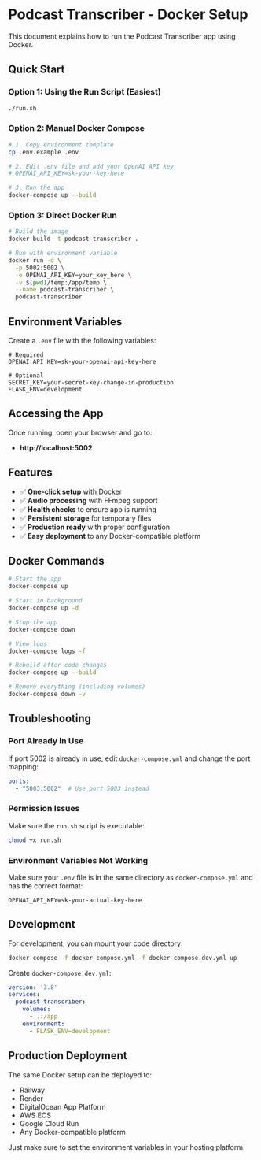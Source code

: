 # Podcast Transcriber - Docker Setup

This document explains how to run the Podcast Transcriber app using Docker.

## Quick Start

### Option 1: Using the Run Script (Easiest)
```bash
./run.sh
```

### Option 2: Manual Docker Compose
```bash
# 1. Copy environment template
cp .env.example .env

# 2. Edit .env file and add your OpenAI API key
# OPENAI_API_KEY=sk-your-key-here

# 3. Run the app
docker-compose up --build
```

### Option 3: Direct Docker Run
```bash
# Build the image
docker build -t podcast-transcriber .

# Run with environment variable
docker run -d \
  -p 5002:5002 \
  -e OPENAI_API_KEY=your_key_here \
  -v $(pwd)/temp:/app/temp \
  --name podcast-transcriber \
  podcast-transcriber
```

## Environment Variables

Create a `.env` file with the following variables:

```env
# Required
OPENAI_API_KEY=sk-your-openai-api-key-here

# Optional
SECRET_KEY=your-secret-key-change-in-production
FLASK_ENV=development
```

## Accessing the App

Once running, open your browser and go to:
- **http://localhost:5002**

## Features

- ✅ **One-click setup** with Docker
- ✅ **Audio processing** with FFmpeg support
- ✅ **Health checks** to ensure app is running
- ✅ **Persistent storage** for temporary files
- ✅ **Production ready** with proper configuration
- ✅ **Easy deployment** to any Docker-compatible platform

## Docker Commands

```bash
# Start the app
docker-compose up

# Start in background
docker-compose up -d

# Stop the app
docker-compose down

# View logs
docker-compose logs -f

# Rebuild after code changes
docker-compose up --build

# Remove everything (including volumes)
docker-compose down -v
```

## Troubleshooting

### Port Already in Use
If port 5002 is already in use, edit `docker-compose.yml` and change the port mapping:
```yaml
ports:
  - "5003:5002"  # Use port 5003 instead
```

### Permission Issues
Make sure the `run.sh` script is executable:
```bash
chmod +x run.sh
```

### Environment Variables Not Working
Make sure your `.env` file is in the same directory as `docker-compose.yml` and has the correct format:
```env
OPENAI_API_KEY=sk-your-actual-key-here
```

## Development

For development, you can mount your code directory:
```bash
docker-compose -f docker-compose.yml -f docker-compose.dev.yml up
```

Create `docker-compose.dev.yml`:
```yaml
version: '3.8'
services:
  podcast-transcriber:
    volumes:
      - .:/app
    environment:
      - FLASK_ENV=development
```

## Production Deployment

The same Docker setup can be deployed to:
- Railway
- Render
- DigitalOcean App Platform
- AWS ECS
- Google Cloud Run
- Any Docker-compatible platform

Just make sure to set the environment variables in your hosting platform.
